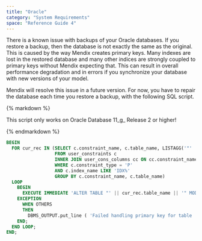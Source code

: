 ```yaml
---
title: "Oracle"
category: "System Requirements"
space: "Reference Guide 4"
---
```

There is a known issue with backups of your Oracle databases. If you restore a backup, then the database is not exactly the same as the original. This is caused by the way Mendix creates primary keys.
Many indexes are lost in the restored database and many other indices are strongly coupled to primary keys without Mendix expecting that. This can result in overall performance degradation and in errors if you synchronize your database with new versions of your model.

Mendix will resolve this issue in a future version. For now, you have to repair the database each time you restore a backup, with the following SQL script.

<div class="alert alert-warning">{% markdown %}

This script only works on Oracle Database 11_g_ Release 2 or higher!

{% endmarkdown %}</div>

```sql
BEGIN
  FOR cur_rec IN (SELECT c.constraint_name, c.table_name, LISTAGG('"' || cc.column_name || '"', ',') WITHIN GROUP (ORDER BY cc.position) AS column_names
                  FROM user_constraints c
                  INNER JOIN user_cons_columns cc ON cc.constraint_name = c.constraint_name
                  WHERE c.constraint_type = 'P'
                  AND c.index_name LIKE 'IDX%'
                  GROUP BY c.constraint_name, c.table_name)
  LOOP
    BEGIN
      EXECUTE IMMEDIATE 'ALTER TABLE "' || cur_rec.table_name || '" MODIFY PRIMARY KEY USING INDEX ( CREATE UNIQUE INDEX "' || cur_rec.constraint_name ||'" ON "' || cur_rec.table_name || '" (' || cur_rec.column_names || ') )';
    EXCEPTION
      WHEN OTHERS
      THEN
        DBMS_OUTPUT.put_line ( 'Failed handling primary key for table ' || cur_rec.table_name );
    END;
  END LOOP;
END;

```
